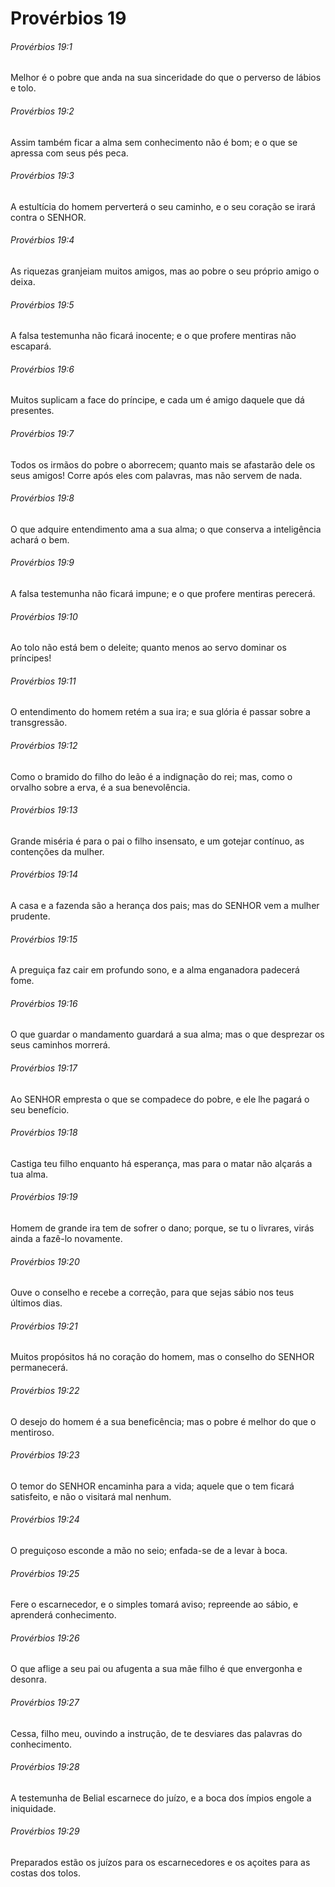 # Provérbios 19

###### Provérbios 19:1

Melhor é o pobre que anda na sua sinceridade do que o perverso de lábios e tolo.

###### Provérbios 19:2

Assim também ficar a alma sem conhecimento não é bom; e o que se apressa com seus pés peca.

###### Provérbios 19:3

A estultícia do homem perverterá o seu caminho, e o seu coração se irará contra o SENHOR.

###### Provérbios 19:4

As riquezas granjeiam muitos amigos, mas ao pobre o seu próprio amigo o deixa.

###### Provérbios 19:5

A falsa testemunha não ficará inocente; e o que profere mentiras não escapará.

###### Provérbios 19:6

Muitos suplicam a face do príncipe, e cada um é amigo daquele que dá presentes.

###### Provérbios 19:7

Todos os irmãos do pobre o aborrecem; quanto mais se afastarão dele os seus amigos! Corre após eles com palavras, mas não servem de nada.

###### Provérbios 19:8

O que adquire entendimento ama a sua alma; o que conserva a inteligência achará o bem.

###### Provérbios 19:9

A falsa testemunha não ficará impune; e o que profere mentiras perecerá.

###### Provérbios 19:10

Ao tolo não está bem o deleite; quanto menos ao servo dominar os príncipes!

###### Provérbios 19:11

O entendimento do homem retém a sua ira; e sua glória é passar sobre a transgressão.

###### Provérbios 19:12

Como o bramido do filho do leão é a indignação do rei; mas, como o orvalho sobre a erva, é a sua benevolência.

###### Provérbios 19:13

Grande miséria é para o pai o filho insensato, e um gotejar contínuo, as contenções da mulher.

###### Provérbios 19:14

A casa e a fazenda são a herança dos pais; mas do SENHOR vem a mulher prudente.

###### Provérbios 19:15

A preguiça faz cair em profundo sono, e a alma enganadora padecerá fome.

###### Provérbios 19:16

O que guardar o mandamento guardará a sua alma; mas o que desprezar os seus caminhos morrerá.

###### Provérbios 19:17

Ao SENHOR empresta o que se compadece do pobre, e ele lhe pagará o seu benefício.

###### Provérbios 19:18

Castiga teu filho enquanto há esperança, mas para o matar não alçarás a tua alma.

###### Provérbios 19:19

Homem de grande ira tem de sofrer o dano; porque, se tu o livrares, virás ainda a fazê-lo novamente.

###### Provérbios 19:20

Ouve o conselho e recebe a correção, para que sejas sábio nos teus últimos dias.

###### Provérbios 19:21

Muitos propósitos há no coração do homem, mas o conselho do SENHOR permanecerá.

###### Provérbios 19:22

O desejo do homem é a sua beneficência; mas o pobre é melhor do que o mentiroso.

###### Provérbios 19:23

O temor do SENHOR encaminha para a vida; aquele que o tem ficará satisfeito, e não o visitará mal nenhum.

###### Provérbios 19:24

O preguiçoso esconde a mão no seio; enfada-se de a levar à boca.

###### Provérbios 19:25

Fere o escarnecedor, e o simples tomará aviso; repreende ao sábio, e aprenderá conhecimento.

###### Provérbios 19:26

O que aflige a seu pai ou afugenta a sua mãe filho é que envergonha e desonra.

###### Provérbios 19:27

Cessa, filho meu, ouvindo a instrução, de te desviares das palavras do conhecimento.

###### Provérbios 19:28

A testemunha de Belial escarnece do juízo, e a boca dos ímpios engole a iniquidade.

###### Provérbios 19:29

Preparados estão os juízos para os escarnecedores e os açoites para as costas dos tolos.

